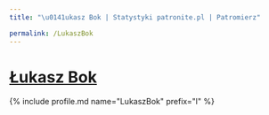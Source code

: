 ```yaml
---
title: "\u0141ukasz Bok | Statystyki patronite.pl | Patromierz"

permalink: /LukaszBok
---
```


# [Łukasz Bok](https://patronite.pl/LukaszBok)

{% include profile.md name="LukaszBok" prefix="l" %}
